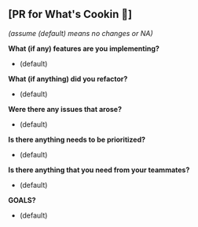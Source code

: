 ## [PR for What's Cookin 🍳]

*(assume (default) means no changes or NA)*

**What (if any) features are you implementing?**

 - (default)
 
**What (if anything) did you refactor?**

 - (default)

**Were there any issues that arose?** 

 - (default)

**Is there anything needs to be prioritized?**

 - (default)

**Is there anything that you need from your teammates?**

 - (default)

**GOALS?**

 - (default)
